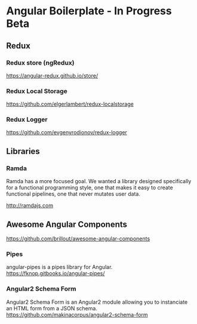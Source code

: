 # Angular Boilerplate - In Progress Beta

## Redux
### Redux store (ngRedux)
https://angular-redux.github.io/store/

### Redux Local Storage
https://github.com/elgerlambert/redux-localstorage

### Redux Logger
https://github.com/evgenyrodionov/redux-logger


## Libraries
### Ramda
Ramda has a more focused goal. We wanted a library designed specifically for a functional programming style, one that makes it easy to create functional pipelines, one that never mutates user data.

http://ramdajs.com


## Awesome Angular Components
https://github.com/brillout/awesome-angular-components

### Pipes
angular-pipes is a pipes library for Angular.
https://fknop.gitbooks.io/angular-pipes/


### Angular2 Schema Form
Angular2 Schema Form is an Angular2 module allowing you to instanciate an HTML form from a JSON schema.
https://github.com/makinacorpus/angular2-schema-form
